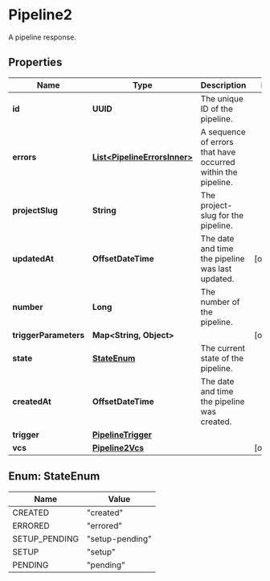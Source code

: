 

# Pipeline2

A pipeline response.

## Properties

| Name | Type | Description | Notes |
|------------ | ------------- | ------------- | -------------|
|**id** | **UUID** | The unique ID of the pipeline. |  |
|**errors** | [**List&lt;PipelineErrorsInner&gt;**](PipelineErrorsInner.md) | A sequence of errors that have occurred within the pipeline. |  |
|**projectSlug** | **String** | The project-slug for the pipeline. |  |
|**updatedAt** | **OffsetDateTime** | The date and time the pipeline was last updated. |  [optional] |
|**number** | **Long** | The number of the pipeline. |  |
|**triggerParameters** | **Map&lt;String, Object&gt;** |  |  [optional] |
|**state** | [**StateEnum**](#StateEnum) | The current state of the pipeline. |  |
|**createdAt** | **OffsetDateTime** | The date and time the pipeline was created. |  |
|**trigger** | [**PipelineTrigger**](PipelineTrigger.md) |  |  |
|**vcs** | [**Pipeline2Vcs**](Pipeline2Vcs.md) |  |  [optional] |



## Enum: StateEnum

| Name | Value |
|---- | -----|
| CREATED | &quot;created&quot; |
| ERRORED | &quot;errored&quot; |
| SETUP_PENDING | &quot;setup-pending&quot; |
| SETUP | &quot;setup&quot; |
| PENDING | &quot;pending&quot; |



